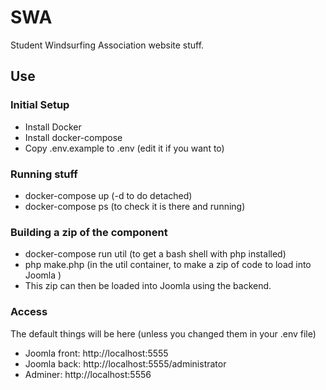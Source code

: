 SWA
==================

Student Windsurfing Association website stuff.

## Use

### Initial Setup

 * Install Docker
 * Install docker-compose
 * Copy .env.example to .env (edit it if you want to)

### Running stuff

* docker-compose up (-d to do detached)
* docker-compose ps (to check it is there and running)

### Building a zip of the component

* docker-compose run util (to get a bash shell with php installed)
* php make.php (in the util container, to make a zip of code to load into Joomla )
* This zip can then be loaded into Joomla using the backend.

### Access

The default things will be here (unless you changed them in your .env file)

* Joomla front: http://localhost:5555
* Joomla back: http://localhost:5555/administrator
* Adminer: http://localhost:5556
